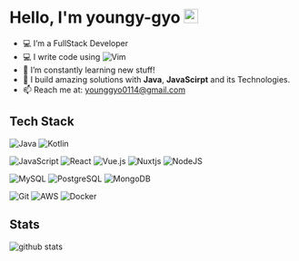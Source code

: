 # Hello, I'm youngy-gyo <img src="https://media.giphy.com/media/hvRJCLFzcasrR4ia7z/giphy.gif" width="25px">
- 💻 I’m a FullStack Developer 
- 💻 I write code using ![Vim](https://img.shields.io/badge/VIM-%2311AB00.svg?style=flat-square&logo=vim&logoColor=white)
- 🌱 I’m constantly learning new stuff!
- 🌱 I build amazing solutions with **Java**, **JavaScirpt** and its Technologies.
- 📫 Reach me at: younggyo0114@gmail.com

## Tech Stack
![Java](https://img.shields.io/badge/java-black?style=flat-square&logo=openjdk&logoColor=white)
![Kotlin](https://img.shields.io/badge/kotlin-black?style=flat-square&logo=kotlin&logoColor=white)


![JavaScript](https://img.shields.io/badge/JAVASCRIPT-black?style=flat-square&logo=javascript)
![React](https://img.shields.io/badge/REACT-black?style=flat-square&logo=react)
![Vue.js](https://img.shields.io/badge/vuejs-black?style=flat-square&logo=vuedotjs&logoColor=%234FC08D)
![Nuxtjs](https://img.shields.io/badge/Nuxt-black?style=flat-square&logo=nuxtdotjs)
![NodeJS](https://img.shields.io/badge/NODEJS-black?style=flat-square&logo=node.js)

![MySQL](https://img.shields.io/badge/MySQL-black?style=flat-square&logo=mysql)
![PostgreSQL](https://img.shields.io/badge/POSTGRESQL-black?style=flat-square&logo=postgresql)
![MongoDB](https://img.shields.io/badge/MONGODB-black?style=flat-square&logo=mongodb)

![Git](https://img.shields.io/badge/GIT-000000?style=flat-square&logo=git&logoColor=orange)
![AWS](https://img.shields.io/badge/AWS-black?style=flat-square&logo=amazon-aws&logoColor=FF9900)
![Docker](https://img.shields.io/badge/DOCKER-black?style=flat-square&logo=docker&logoColor=0db7ed)

## Stats

![github stats](https://github-readme-stats.vercel.app/api?username=lyg0114&show_icons=true&theme=dark)
